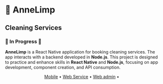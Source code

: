 # 🫧 AnneLimp

## Cleaning Services

### 🚧 In Progress 🚧

**AnneLimp** is a React Native application for booking cleaning services. The app interacts with a backend developed in **Node.js**. This project is designed to practice and enhance skills in **React Native** and **Node.js**, focusing on app development, component creation, and API consumption.

<p align="center">
  <a href="mobile/README.md">Mobile</a> •  
  <a href="ws/README.md">Web Service</a> •
  <a href="#">Web admin</a> •
</p>


